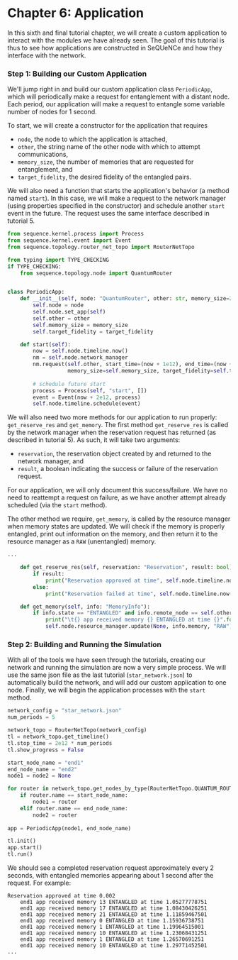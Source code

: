 # Chapter 6: Application

In this sixth and final tutorial chapter, we will create a custom application to interact with the modules we have already seen. The goal of this tutorial is thus to see how applications are constructed in SeQUeNCe and how they interface with the network.

### Step 1: Building our Custom Application

We'll jump right in and build our custom application class `PeriodicApp`, which will periodically make a request for entanglement with a distant node. Each period, our application will make a request to entangle some variable number of nodes for 1 second.

To start, we will create a constructor for the application that requires
- `node`, the node to which the application is attached,
- `other`, the string name of the other node with which to attempt communications,
- `memory_size`, the number of memories that are requested for entanglement, and
- `target_fidelity`, the desired fidelity of the entangled pairs.

We will also need a function that starts the application's behavior (a method named `start`). In this case, we will make a request to the network manager (using properties specified in the constructor) and schedule another `start` event in the future. The request uses the same interface described in tutorial 5.

```python
from sequence.kernel.process import Process
from sequence.kernel.event import Event
from sequence.topology.router_net_topo import RouterNetTopo

from typing import TYPE_CHECKING
if TYPE_CHECKING:
    from sequence.topology.node import QuantumRouter


class PeriodicApp:
    def __init__(self, node: "QuantumRouter", other: str, memory_size=25, target_fidelity=0.9):
        self.node = node
        self.node.set_app(self)
        self.other = other
        self.memory_size = memory_size
        self.target_fidelity = target_fidelity

    def start(self):
        now = self.node.timeline.now()
        nm = self.node.network_manager
        nm.request(self.other, start_time=(now + 1e12), end_time=(now + 2e12),
                   memory_size=self.memory_size, target_fidelity=self.target_fidelity)
        
        # schedule future start
        process = Process(self, "start", [])
        event = Event(now + 2e12, process)
        self.node.timeline.schedule(event)
```

We will also need two more methods for our application to run properly: `get_reserve_res` and `get_memory`. The first method `get_reserve_res` is called by the network manager when the reservation request has returned (as described in tutorial 5). As such, it will take two arguments:
- `reservation`, the reservation object created by and returned to the network manager, and
- `result`, a boolean indicating the success or failure of the reservation request.

For our application, we will only document this success/failure. We have no need to reattempt a request on failure, as we have another attempt already scheduled (via the `start` method).

The other method we require, `get_memory`, is called by the resource manager when memory states are updated. We will check if the memory is properly entangled, print out information on the memory, and then return it to the resource manager as a `RAW` (unentangled) memory.

```python
...

    def get_reserve_res(self, reservation: "Reservation", result: bool):
        if result:
            print("Reservation approved at time", self.node.timeline.now() * 1e-12)
        else:
            print("Reservation failed at time", self.node.timeline.now() * 1e-12)

    def get_memory(self, info: "MemoryInfo"):
        if info.state == "ENTANGLED" and info.remote_node == self.other:
            print("\t{} app received memory {} ENTANGLED at time {}".format(self.node.name, info.index, self.node.timeline.now() * 1e-12))
            self.node.resource_manager.update(None, info.memory, "RAW")
```

### Step 2: Building and Running the Simulation

With all of the tools we have seen through the tutorials, creating our network and running the simulation are now a very simple process. We will use the same json file as the last tutorial (`star_network.json`) to automatically build the network, and will add our custom application to one node. Finally, we will begin the application processes with the `start` method.

```python
network_config = "star_network.json"
num_periods = 5

network_topo = RouterNetTopo(network_config)
tl = network_topo.get_timeline()
tl.stop_time = 2e12 * num_periods
tl.show_progress = False

start_node_name = "end1"
end_node_name = "end2"
node1 = node2 = None

for router in network_topo.get_nodes_by_type(RouterNetTopo.QUANTUM_ROUTER):
    if router.name == start_node_name:
        node1 = router
    elif router.name == end_node_name:
        node2 = router
        
app = PeriodicApp(node1, end_node_name)

tl.init()
app.start()
tl.run()
```

We should see a completed reservation request approximately every 2 seconds, with entangled memories appearing about 1
second after the request. For example:

```
Reservation approved at time 0.002
	end1 app received memory 13 ENTANGLED at time 1.05277778751
	end1 app received memory 17 ENTANGLED at time 1.08430426251
	end1 app received memory 21 ENTANGLED at time 1.11859467501
	end1 app received memory 0 ENTANGLED at time 1.15936738751
	end1 app received memory 1 ENTANGLED at time 1.19964515001
	end1 app received memory 10 ENTANGLED at time 1.23068431251
	end1 app received memory 1 ENTANGLED at time 1.26570691251
	end1 app received memory 10 ENTANGLED at time 1.29771452501
...
```

